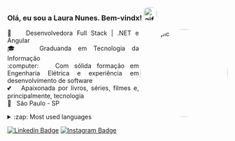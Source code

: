 <h3 align="left"> Olá, eu sou a Laura Nunes. Bem-vindx!
    <img alt="gif-cat" height="30" style="border-radius:10px;"
        src="https://webstockreview.net/images/hello-clipart-animation-17.gif">
</h3>
<img align="right" alt="Cat-pic" height="200" style="border-radius:100px;"
    src="https://media.tenor.com/y2JXkY1pXkwAAAAC/cat-computer.gif">

<p align="justify"> 🐝 &nbsp; Desenvolvedora Full Stack | .NET e Angular
    <br /> 🎓 &nbsp; Graduanda em Tecnologia da Informação
    <br /> :computer: &nbsp; Com sólida formação em Engenharia Elétrica e experiência em desenvolvimento de software
    <br /> 💕 &nbsp; Apaixonada por livros, séries, filmes e, principalmente, tecnologia
    <br /> 📍 &nbsp; São Paulo - SP
</p>

<details>
    <summary>:zap: Most used languages</summary>
    <a href="https://github.com/lauranunest">
        <img
            src="https://github-readme-stats.vercel.app/api/top-langs/?username=lauranunest&layout=compact&langs_count=7&theme=dracula">
</details>

[![Linkedin
Badge](https://img.shields.io/badge/-LinkedIn-blue?style=flat-square&logo=Linkedin&logoColor=white&link=https://www.linkedin.com/in/laura-nunes/)](https://www.linkedin.com/in/lauranunest/)
[![Instagram
Badge](https://img.shields.io/badge/-Instagram-violet?style=flat-square&logo=Instagram&logoColor=white&link=https://www.instagram.com/lauranunest/)](http://instagram.com/lauranunest)
